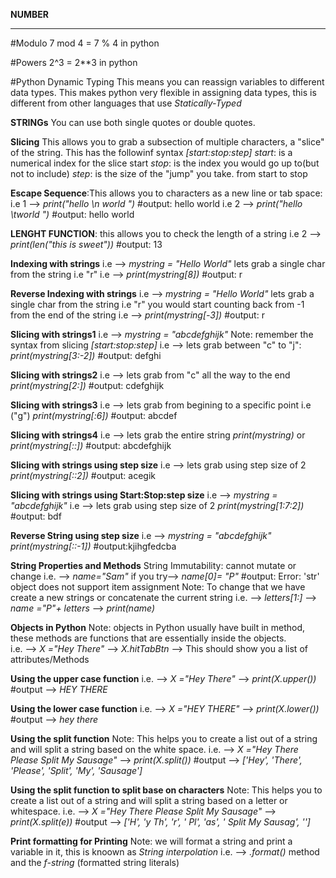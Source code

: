 **NUMBER**
**********
#Modulo
 7 mod 4 = 7 % 4 in python

#Powers
2^3 = 2**3 in python

#Python Dynamic Typing
This means you can reassign variables to different data types.
This makes python very flexible in assigning data types, this is different from other languages that use *Statically-Typed*

**STRINGs**
You can use both single quotes or double quotes.

**Slicing**
This allows you to grab a subsection of multiple characters, a "slice" of the string. This has the followinf syntax *[start:stop:step]*
*start*: is a numerical index for the slice start
*stop*: is the index you would go up to(but not to include)
*step*: is the size of the "jump" you take. from start to stop

**Escape Sequence**:This allows you to characters as a new line or tab space:
i.e 1 --> *print("hello \n world ")*
#output:
hello
world
i.e 2 --> *print("hello \tworld ")*
#output: hello  world

**LENGHT FUNCTION**: this allows you to check the length of a string
i.e 2 --> *print(len("this is sweet"))*
#output: 13

**Indexing with strings**
i.e --> *mystring = "Hello World"*
lets grab a single char from the string  i.e "r"
i.e --> *print(mystring[8])*
#output: r

**Reverse Indexing with strings**
i.e --> *mystring = "Hello World"*
lets grab a single char from the string  i.e "r"
you would start counting back from -1 from the end of the string
i.e --> *print(mystring[-3])*
#output: r

**Slicing with strings1**
i.e --> *mystring = "abcdefghijk"*
Note: remember the syntax from slicing *[start:stop:step]*
i.e --> lets grab between "c" to "j":
*print(mystring[3:-2])*
#output: defghi

**Slicing with strings2**
i.e --> lets grab from "c" all the way to the end
*print(mystring[2:])*
#output: cdefghijk

**Slicing with strings3**
i.e --> lets grab from begining to a specific point i.e ("g")
*print(mystring[:6])*
#output: abcdef

**Slicing with strings4**
i.e --> lets grab the entire string
*print(mystring)* or *print(mystring[::])*
#output: abcdefghijk

**Slicing with strings using step size**
i.e --> lets grab using step size of 2
*print(mystring[::2])*
#output: acegik

**Slicing with strings using Start:Stop:step size**
i.e --> *mystring = "abcdefghijk"*
i.e --> lets grab using step size of 2
*print(mystring[1:7:2])*
#output: bdf

**Reverse String using step size**
i.e --> *mystring = "abcdefghijk"*
*print(mystring[::-1])*
#output:kjihgfedcba

**String Properties and Methods**
String Immutability: cannot mutate or change
i.e. --> *name="Sam"*
if you try--> *name[0]= "P"*
#output: Error:
'str' object does not support item assignment
Note: To change that we have create a new strings or concatenate the current string
i.e. --> *letters[1:]*
--> *name ="P"+ letters*
--> *print(name)*

**Objects in Python**
Note: objects in Python usually have built in method, these methods are functions that are essentially inside the objects.   
i.e. --> *X ="Hey There"*
     --> *X.hitTabBtn* --> This should show you a list of attributes/Methods

**Using the upper case function**
i.e. --> *X ="Hey There"*
     --> *print(X.upper())*
#output --> *HEY THERE*

**Using the lower case function**
i.e. --> *X ="HEY THERE"*
     --> *print(X.lower())*
#output --> *hey there*

**Using the split function**
Note: This helps you to create a list out of a string and will split a string based on the white space.
i.e. --> *X ="Hey There Please Split My Sausage"*
     --> *print(X.split())*
#output --> *['Hey', 'There', 'Please', 'Split', 'My', 'Sausage']*

**Using the split function to split base on characters**
Note: This helps you to create a list out of a string and will split a string based on a letter or whitespace. 
i.e. --> *X ="Hey There Please Split My Sausage"*
     --> *print(X.split(e))*
#output --> *['H', 'y Th', 'r', ' Pl', 'as', ' Split My Sausag', '']*

**Print formatting for Printing**
Note: we will format a string and print a variable in it, this is knoown as *String interpolation*
i.e. --> *.format()* method and the *f-string* (formatted string literals)
